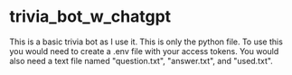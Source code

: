 # trivia_bot_w_chatgpt

This is a basic trivia bot as I use it. This is only the python file. To use this you would need to create a .env file with your 
access tokens. You would also need a text file named "question.txt", "answer.txt", and "used.txt". 
